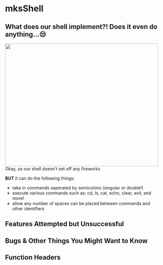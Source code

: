 # mksShell
## What does our shell implement?! Does it even do anything...:unamused:
<img src="https://media.giphy.com/media/odsNxyQQDb29O/giphy.gif" width="500" height="400"/>
Okay, so our shell doesn't set off any fireworks  <br />

**BUT** it can do the following things:   <br />
- take in commands seperated by semicolons (singular or double!)   <br />
- execute various commands such as: cd, ls, cat, echo, clear, exit, and more!   <br /> 
- allow any number of spaces can be placed between commands and other identifiers    <br /> 

## Features Attempted but Unsuccessful

## Bugs & Other Things You Might Want to Know 

## Function Headers
